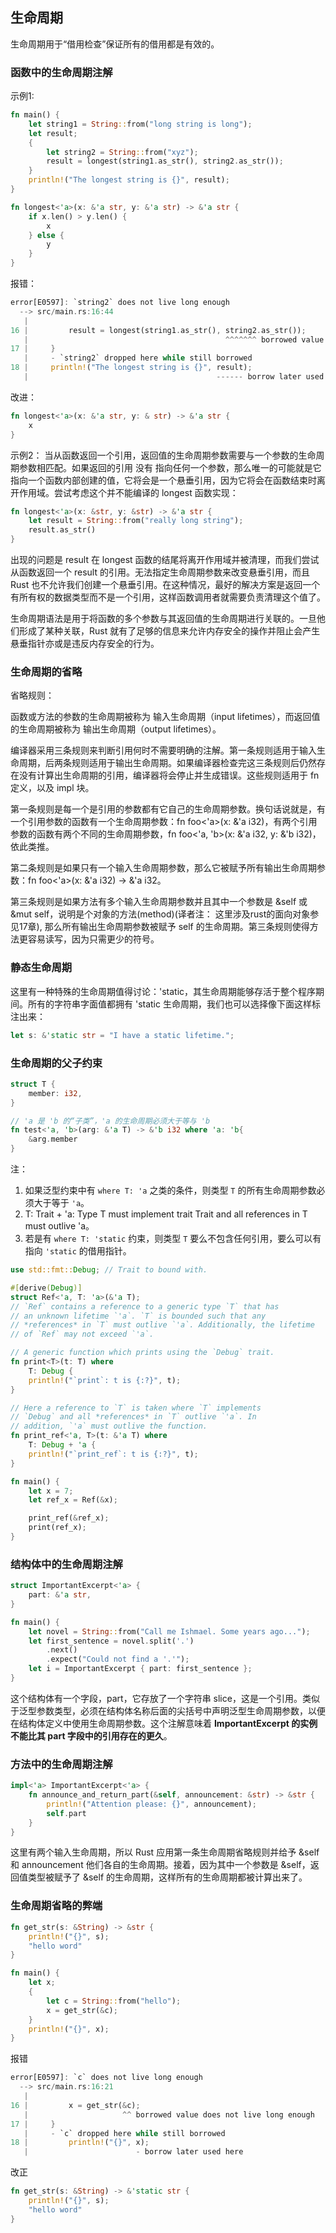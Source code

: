 ## 生命周期

生命周期用于“借用检查”保证所有的借用都是有效的。


### 函数中的生命周期注解

示例1:

```rust
fn main() {
    let string1 = String::from("long string is long");
    let result;
    {
        let string2 = String::from("xyz");
        result = longest(string1.as_str(), string2.as_str());
    }
    println!("The longest string is {}", result);
}

fn longest<'a>(x: &'a str, y: &'a str) -> &'a str {
    if x.len() > y.len() {
        x
    } else {
        y
    }
}
```
报错：

```rust
error[E0597]: `string2` does not live long enough
  --> src/main.rs:16:44
   |
16 |         result = longest(string1.as_str(), string2.as_str());
   |                                            ^^^^^^^ borrowed value does not live long enough
17 |     }
   |     - `string2` dropped here while still borrowed
18 |     println!("The longest string is {}", result);
   |                                          ------ borrow later used here
```

改进：

```rust
fn longest<'a>(x: &'a str, y: & str) -> &'a str {
    x
}
```

示例2：
当从函数返回一个引用，返回值的生命周期参数需要与一个参数的生命周期参数相匹配。如果返回的引用 没有 指向任何一个参数，那么唯一的可能就是它指向一个函数内部创建的值，它将会是一个悬垂引用，因为它将会在函数结束时离开作用域。尝试考虑这个并不能编译的 longest 函数实现：

```rust
fn longest<'a>(x: &str, y: &str) -> &'a str {
    let result = String::from("really long string");
    result.as_str()
}
```

出现的问题是 result 在 longest 函数的结尾将离开作用域并被清理，而我们尝试从函数返回一个 result 的引用。无法指定生命周期参数来改变悬垂引用，而且 Rust 也不允许我们创建一个悬垂引用。在这种情况，最好的解决方案是返回一个有所有权的数据类型而不是一个引用，这样函数调用者就需要负责清理这个值了。

生命周期语法是用于将函数的多个参数与其返回值的生命周期进行关联的。一旦他们形成了某种关联，Rust 就有了足够的信息来允许内存安全的操作并阻止会产生悬垂指针亦或是违反内存安全的行为。


### 生命周期的省略

省略规则：

函数或方法的参数的生命周期被称为 输入生命周期（input lifetimes），而返回值的生命周期被称为 输出生命周期（output lifetimes）。

编译器采用三条规则来判断引用何时不需要明确的注解。第一条规则适用于输入生命周期，后两条规则适用于输出生命周期。如果编译器检查完这三条规则后仍然存在没有计算出生命周期的引用，编译器将会停止并生成错误。这些规则适用于 fn 定义，以及 impl 块。

第一条规则是每一个是引用的参数都有它自己的生命周期参数。换句话说就是，有一个引用参数的函数有一个生命周期参数：fn foo<'a>(x: &'a i32)，有两个引用参数的函数有两个不同的生命周期参数，fn foo<'a, 'b>(x: &'a i32, y: &'b i32)，依此类推。

第二条规则是如果只有一个输入生命周期参数，那么它被赋予所有输出生命周期参数：fn foo<'a>(x: &'a i32) -> &'a i32。

第三条规则是如果方法有多个输入生命周期参数并且其中一个参数是 &self 或 &mut self，说明是个对象的方法(method)(译者注： 这里涉及rust的面向对象参见17章), 那么所有输出生命周期参数被赋予 self 的生命周期。第三条规则使得方法更容易读写，因为只需更少的符号。


### 静态生命周期

这里有一种特殊的生命周期值得讨论：'static，其生命周期能够存活于整个程序期间。所有的字符串字面值都拥有 'static 生命周期，我们也可以选择像下面这样标注出来：

```rust
let s: &'static str = "I have a static lifetime.";
```


### 生命周期的父子约束

```rust
struct T {
    member: i32,
}

// 'a 是 'b 的“子类”，'a 的生命周期必须大于等与 'b
fn test<'a, 'b>(arg: &'a T) -> &'b i32 where 'a: 'b{
    &arg.member
}
```

注：  
1. 如果泛型约束中有 `where T: 'a` 之类的条件，则类型 `T` 的所有生命周期参数必须大于等于 `'a`。
2. T: Trait + 'a: Type T must implement trait Trait and all references in T must outlive 'a。
3. 若是有 `where T: 'static` 约束，则类型 `T` 要么不包含任何引用，要么可以有指向 `'static` 的借用指针。

```rust
use std::fmt::Debug; // Trait to bound with.

#[derive(Debug)]
struct Ref<'a, T: 'a>(&'a T);
// `Ref` contains a reference to a generic type `T` that has
// an unknown lifetime `'a`. `T` is bounded such that any
// *references* in `T` must outlive `'a`. Additionally, the lifetime
// of `Ref` may not exceed `'a`.

// A generic function which prints using the `Debug` trait.
fn print<T>(t: T) where
    T: Debug {
    println!("`print`: t is {:?}", t);
}

// Here a reference to `T` is taken where `T` implements
// `Debug` and all *references* in `T` outlive `'a`. In
// addition, `'a` must outlive the function.
fn print_ref<'a, T>(t: &'a T) where
    T: Debug + 'a {
    println!("`print_ref`: t is {:?}", t);
}

fn main() {
    let x = 7;
    let ref_x = Ref(&x);

    print_ref(&ref_x);
    print(ref_x);
}
```


### 结构体中的生命周期注解

```rust
struct ImportantExcerpt<'a> {
    part: &'a str,
}

fn main() {
    let novel = String::from("Call me Ishmael. Some years ago...");
    let first_sentence = novel.split('.')
        .next()
        .expect("Could not find a '.'");
    let i = ImportantExcerpt { part: first_sentence };
}
```

这个结构体有一个字段，part，它存放了一个字符串 slice，这是一个引用。类似于泛型参数类型，必须在结构体名称后面的尖括号中声明泛型生命周期参数，以便在结构体定义中使用生命周期参数。这个注解意味着 **ImportantExcerpt 的实例不能比其 part 字段中的引用存在的更久**。


### 方法中的生命周期注解

```rust
impl<'a> ImportantExcerpt<'a> {
    fn announce_and_return_part(&self, announcement: &str) -> &str {
        println!("Attention please: {}", announcement);
        self.part
    }
}
```
这里有两个输入生命周期，所以 Rust 应用第一条生命周期省略规则并给予 &self 和 announcement 他们各自的生命周期。接着，因为其中一个参数是 &self，返回值类型被赋予了 &self 的生命周期，这样所有的生命周期都被计算出来了。


### 生命周期省略的弊端

```rust
fn get_str(s: &String) -> &str {
    println!("{}", s);
    "hello word"
}

fn main() {
    let x;
    {
        let c = String::from("hello");
        x = get_str(&c);
    }
    println!("{}", x);
}
```

报错

```rust
error[E0597]: `c` does not live long enough
  --> src/main.rs:16:21
   |
16 |         x = get_str(&c);
   |                     ^^ borrowed value does not live long enough
17 |     }
   |     - `c` dropped here while still borrowed
18 |         println!("{}", x);
   |                        - borrow later used here
```

改正

```rust
fn get_str(s: &String) -> &'static str {
    println!("{}", s);
    "hello word"
}
```
